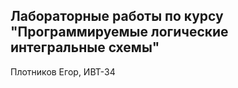 ## Лабораторные работы по курсу "Программируемые логические интегральные схемы"  
Плотников Егор, ИВТ-34
